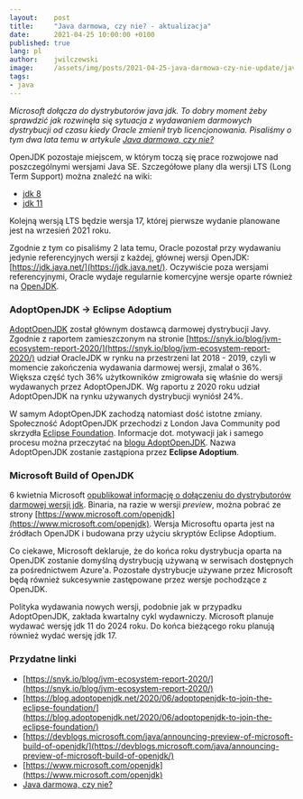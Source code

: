 ```yaml
---
layout:    post
title:     "Java darmowa, czy nie? - aktualizacja"
date:      2021-04-25 10:00:00 +0100
published: true
lang: pl
author:    jwilczewski
image:     /assets/img/posts/2021-04-25-java-darmowa-czy-nie-update/java-darmowa.png
tags:
- java
---
```


_Microsoft dołącza do dystrybutorów java jdk. To dobry moment żeby sprawdzić jak rozwinęła się sytuacja z wydawaniem darmowych dystrybucji od czasu kiedy Oracle zmienił tryb licencjonowania. Pisaliśmy o tym dwa lata temu w artykule [Java darmowa, czy nie?](https://blog.consdata.tech/2019/03/27/java-darmowa-czy-nie.html)_

OpenJDK pozostaje miejscem, w którym toczą się prace rozwojowe nad poszczególnymi wersjami Java SE. Szczegółowe plany dla wersji LTS (Long Term Support) można znaleźć na wiki:
* [jdk 8](https://wiki.openjdk.java.net/display/jdk8u/Main)
* [jdk 11](https://wiki.openjdk.java.net/display/JDKUpdates/JDK11u)

Kolejną wersją LTS będzie wersja 17, której pierwsze wydanie planowane jest na wrzesień 2021 roku.

Zgodnie z tym co pisaliśmy 2 lata temu, Oracle pozostał przy wydawaniu jedynie referencyjnych wersji z każdej, głównej wersji OpenJDK: [https://jdk.java.net/](https://jdk.java.net/). Oczywiście poza wersjami referencyjnymi, Oracle wydaje regularnie komercyjne wersje oparte również na [OpenJDK](https://www.oracle.com/java/technologies/javase-downloads.html).

### AdoptOpenJDK -> Eclipse Adoptium

[AdoptOpenJDK](https://adoptopenjdk.net/) został głównym dostawcą darmowej dystrybucji Javy. Zgodnie z raportem zamieszczonym na stronie [https://snyk.io/blog/jvm-ecosystem-report-2020/](https://snyk.io/blog/jvm-ecosystem-report-2020/) udział OracleJDK w rynku na przestrzeni lat 2018 - 2019, czyli w momencie zakończenia wydawania darmowej wersji, zmalał o 36%. Większa część tych 36% użytkowników zmigrowała się właśnie do wersji wydawanych przez AdoptOpenJDK. Wg raportu z 2020 roku udział AdoptOpenJDK na rynku używanych dystrybucji wyniósł 24%.

W samym AdoptOpenJDK zachodzą natomiast dość istotne zmiany. Społeczność AdoptOpenJDK przechodzi z London Java Community pod skrzydła [Eclipse Foundation](https://www.eclipse.org/org/foundation/). Informacje dot. motywacji jak i samego procesu można przeczytać na [blogu AdoptOpenJDK](https://blog.adoptopenjdk.net/2020/06/adoptopenjdk-to-join-the-eclipse-foundation/). Nazwa AdoptOpenJDK zostanie zastąpiona przez **Eclipse Adoptium**.

### Microsoft Build of OpenJDK

6 kwietnia Microsoft [opublikował informację o dołączeniu do dystrybutorów darmowej wersji jdk](https://devblogs.microsoft.com/java/announcing-preview-of-microsoft-build-of-openjdk/). Binaria, na razie w wersji *preview*, można pobrać ze strony [https://www.microsoft.com/openjdk](https://www.microsoft.com/openjdk). Wersja Microsoftu oparta jest na źródłach OpenJDK i budowana przy użyciu skryptów Eclipse Adoptium.

Co ciekawe, Microsoft deklaruje, że do końca roku dystrybucja oparta na OpenJDK zostanie domyślną dystrybucją używaną w serwisach dostępnych za pośrednictwem Azure'a. Pozostałe dystrybucje używane przez Microsoft będą również sukcesywnie zastępowane przez wersje pochodzące z OpenJDK.

Polityka wydawania nowych wersji, podobnie jak w przypadku AdoptOpenJDK, zakłada kwartalny cykl wydawniczy. Microsoft planuje wydawać wersję jdk 11 do 2024 roku. Do końca bieżącego roku planują również wydać wersję jdk 17.

### Przydatne linki
- [https://snyk.io/blog/jvm-ecosystem-report-2020/](https://snyk.io/blog/jvm-ecosystem-report-2020/)
- [https://blog.adoptopenjdk.net/2020/06/adoptopenjdk-to-join-the-eclipse-foundation/](https://blog.adoptopenjdk.net/2020/06/adoptopenjdk-to-join-the-eclipse-foundation/)
- [https://devblogs.microsoft.com/java/announcing-preview-of-microsoft-build-of-openjdk/](https://devblogs.microsoft.com/java/announcing-preview-of-microsoft-build-of-openjdk/)
- [https://www.microsoft.com/openjdk](https://www.microsoft.com/openjdk)
- [Java darmowa, czy nie?](https://blog.consdata.tech/2019/03/27/java-darmowa-czy-nie.html)